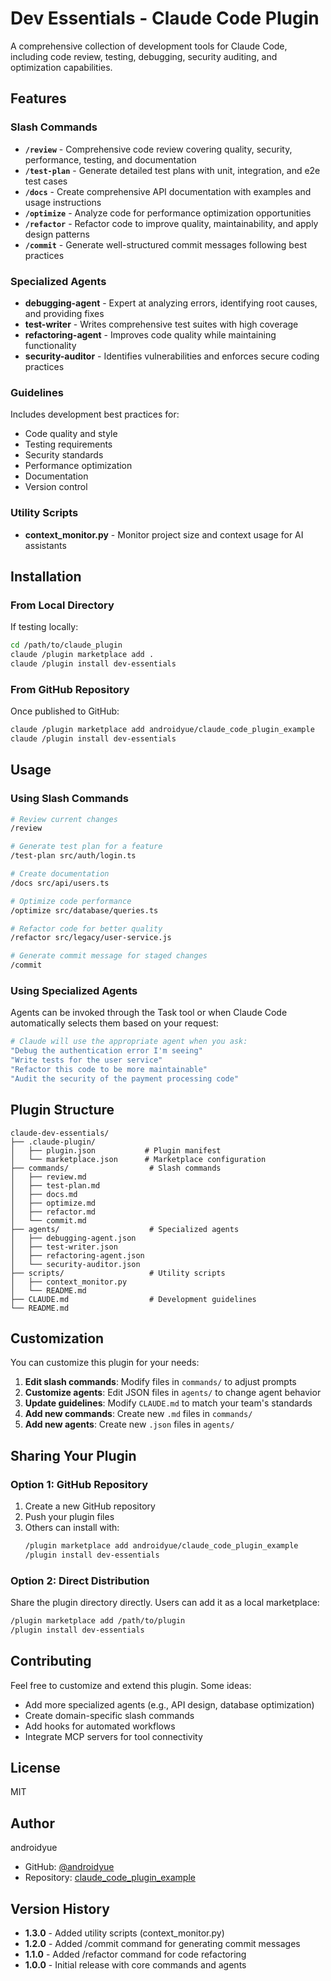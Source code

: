 # Dev Essentials - Claude Code Plugin

A comprehensive collection of development tools for Claude Code, including code review, testing, debugging, security auditing, and optimization capabilities.

## Features

### Slash Commands

- **`/review`** - Comprehensive code review covering quality, security, performance, testing, and documentation
- **`/test-plan`** - Generate detailed test plans with unit, integration, and e2e test cases
- **`/docs`** - Create comprehensive API documentation with examples and usage instructions
- **`/optimize`** - Analyze code for performance optimization opportunities
- **`/refactor`** - Refactor code to improve quality, maintainability, and apply design patterns
- **`/commit`** - Generate well-structured commit messages following best practices

### Specialized Agents

- **debugging-agent** - Expert at analyzing errors, identifying root causes, and providing fixes
- **test-writer** - Writes comprehensive test suites with high coverage
- **refactoring-agent** - Improves code quality while maintaining functionality
- **security-auditor** - Identifies vulnerabilities and enforces secure coding practices

### Guidelines

Includes development best practices for:
- Code quality and style
- Testing requirements
- Security standards
- Performance optimization
- Documentation
- Version control

### Utility Scripts

- **context_monitor.py** - Monitor project size and context usage for AI assistants

## Installation

### From Local Directory

If testing locally:

```bash
cd /path/to/claude_plugin
claude /plugin marketplace add .
claude /plugin install dev-essentials
```

### From GitHub Repository

Once published to GitHub:

```bash
claude /plugin marketplace add androidyue/claude_code_plugin_example
claude /plugin install dev-essentials
```

## Usage

### Using Slash Commands

```bash
# Review current changes
/review

# Generate test plan for a feature
/test-plan src/auth/login.ts

# Create documentation
/docs src/api/users.ts

# Optimize code performance
/optimize src/database/queries.ts

# Refactor code for better quality
/refactor src/legacy/user-service.js

# Generate commit message for staged changes
/commit
```

### Using Specialized Agents

Agents can be invoked through the Task tool or when Claude Code automatically selects them based on your request:

```bash
# Claude will use the appropriate agent when you ask:
"Debug the authentication error I'm seeing"
"Write tests for the user service"
"Refactor this code to be more maintainable"
"Audit the security of the payment processing code"
```

## Plugin Structure

```
claude-dev-essentials/
├── .claude-plugin/
│   ├── plugin.json           # Plugin manifest
│   └── marketplace.json      # Marketplace configuration
├── commands/                  # Slash commands
│   ├── review.md
│   ├── test-plan.md
│   ├── docs.md
│   ├── optimize.md
│   ├── refactor.md
│   └── commit.md
├── agents/                    # Specialized agents
│   ├── debugging-agent.json
│   ├── test-writer.json
│   ├── refactoring-agent.json
│   └── security-auditor.json
├── scripts/                   # Utility scripts
│   ├── context_monitor.py
│   └── README.md
├── CLAUDE.md                  # Development guidelines
└── README.md
```

## Customization

You can customize this plugin for your needs:

1. **Edit slash commands**: Modify files in `commands/` to adjust prompts
2. **Customize agents**: Edit JSON files in `agents/` to change agent behavior
3. **Update guidelines**: Modify `CLAUDE.md` to match your team's standards
4. **Add new commands**: Create new `.md` files in `commands/`
5. **Add new agents**: Create new `.json` files in `agents/`

## Sharing Your Plugin

### Option 1: GitHub Repository

1. Create a new GitHub repository
2. Push your plugin files
3. Others can install with:
   ```bash
   /plugin marketplace add androidyue/claude_code_plugin_example
   /plugin install dev-essentials
   ```

### Option 2: Direct Distribution

Share the plugin directory directly. Users can add it as a local marketplace:

```bash
/plugin marketplace add /path/to/plugin
/plugin install dev-essentials
```

## Contributing

Feel free to customize and extend this plugin. Some ideas:

- Add more specialized agents (e.g., API design, database optimization)
- Create domain-specific slash commands
- Add hooks for automated workflows
- Integrate MCP servers for tool connectivity

## License

MIT

## Author

androidyue
- GitHub: [@androidyue](https://github.com/androidyue)
- Repository: [claude_code_plugin_example](https://github.com/androidyue/claude_code_plugin_example)

## Version History

- **1.3.0** - Added utility scripts (context_monitor.py)
- **1.2.0** - Added /commit command for generating commit messages
- **1.1.0** - Added /refactor command for code refactoring
- **1.0.0** - Initial release with core commands and agents
